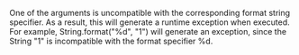 One of the arguments is uncompatible with the corresponding format string specifier. As a result, this will generate a runtime exception when executed. For example, String.format("%d", "1") will generate an exception, since the String "1" is incompatible with the format specifier %d.